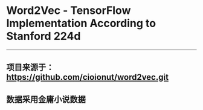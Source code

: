 # Word2Vec - TensorFlow Implementation According to Stanford 224d
---
## 项目来源于：https://github.com/cioionut/word2vec.git
## 数据采用金庸小说数据
